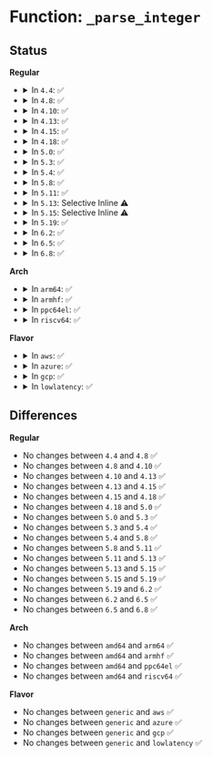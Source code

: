 # Function: <code>_parse_integer</code>

## Status
<b>Regular</b>
<ul>
<li>
<details>
<summary>In <code>4.4</code>: ✅</summary>

```c
unsigned int _parse_integer(const char *s, unsigned int base, long long unsigned int *p);
```

**Collision:** Unique Global

**Inline:** No

**Transformation:** False

**Instances:**

```
In lib/kstrtox.c (ffffffff81401c80)
Location: lib/kstrtox.c:47
Inline: False
Direct callers:
  - lib/vsprintf.c:simple_strtoull
  - lib/kstrtox.c:_kstrtoull
```
**Symbols:**

```
ffffffff81401c80-ffffffff81401d31: _parse_integer (STB_GLOBAL)
```
</details>
</li>
<li>
<details>
<summary>In <code>4.8</code>: ✅</summary>

```c
unsigned int _parse_integer(const char *s, unsigned int base, long long unsigned int *p);
```

**Collision:** Unique Global

**Inline:** No

**Transformation:** False

**Instances:**

```
In lib/kstrtox.c (ffffffff81449730)
Location: lib/kstrtox.c:47
Inline: False
Direct callers:
  - lib/vsprintf.c:simple_strtoull
  - lib/kstrtox.c:_kstrtoull
```
**Symbols:**

```
ffffffff81449730-ffffffff814497e1: _parse_integer (STB_GLOBAL)
```
</details>
</li>
<li>
<details>
<summary>In <code>4.10</code>: ✅</summary>

```c
unsigned int _parse_integer(const char *s, unsigned int base, long long unsigned int *p);
```

**Collision:** Unique Global

**Inline:** No

**Transformation:** False

**Instances:**

```
In lib/kstrtox.c (ffffffff81468120)
Location: lib/kstrtox.c:47
Inline: False
Direct callers:
  - lib/vsprintf.c:simple_strtoull
  - lib/kstrtox.c:_kstrtoull
```
**Symbols:**

```
ffffffff81468120-ffffffff814681ab: _parse_integer (STB_GLOBAL)
```
</details>
</li>
<li>
<details>
<summary>In <code>4.13</code>: ✅</summary>

```c
unsigned int _parse_integer(const char *s, unsigned int base, long long unsigned int *p);
```

**Collision:** Unique Global

**Inline:** No

**Transformation:** False

**Instances:**

```
In lib/kstrtox.c (ffffffff8146d830)
Location: lib/kstrtox.c:47
Inline: False
Direct callers:
  - lib/kstrtox.c:_kstrtoull
  - lib/vsprintf.c:simple_strtoull
```
**Symbols:**

```
ffffffff8146d830-ffffffff8146d8ab: _parse_integer (STB_GLOBAL)
```
</details>
</li>
<li>
<details>
<summary>In <code>4.15</code>: ✅</summary>

```c
unsigned int _parse_integer(const char *s, unsigned int base, long long unsigned int *p);
```

**Collision:** Unique Global

**Inline:** No

**Transformation:** False

**Instances:**

```
In lib/kstrtox.c (ffffffff81499b60)
Location: lib/kstrtox.c:48
Inline: False
Direct callers:
  - lib/kstrtox.c:_kstrtoull
  - lib/vsprintf.c:simple_strtoull
```
**Symbols:**

```
ffffffff81499b60-ffffffff81499bdb: _parse_integer (STB_GLOBAL)
```
</details>
</li>
<li>
<details>
<summary>In <code>4.18</code>: ✅</summary>

```c
unsigned int _parse_integer(const char *s, unsigned int base, long long unsigned int *p);
```

**Collision:** Unique Global

**Inline:** No

**Transformation:** False

**Instances:**

```
In lib/kstrtox.c (ffffffff814cee10)
Location: lib/kstrtox.c:48
Inline: False
Direct callers:
  - lib/kstrtox.c:_kstrtoull
  - lib/vsprintf.c:simple_strtoull
```
**Symbols:**

```
ffffffff814cee10-ffffffff814cee8b: _parse_integer (STB_GLOBAL)
```
</details>
</li>
<li>
<details>
<summary>In <code>5.0</code>: ✅</summary>

```c
unsigned int _parse_integer(const char *s, unsigned int base, long long unsigned int *p);
```

**Collision:** Unique Global

**Inline:** No

**Transformation:** False

**Instances:**

```
In lib/kstrtox.c (ffffffff814e3720)
Location: lib/kstrtox.c:48
Inline: False
Direct callers:
  - lib/kstrtox.c:_kstrtoull
  - lib/vsprintf.c:simple_strtoull
```
**Symbols:**

```
ffffffff814e3720-ffffffff814e379b: _parse_integer (STB_GLOBAL)
```
</details>
</li>
<li>
<details>
<summary>In <code>5.3</code>: ✅</summary>

```c
unsigned int _parse_integer(const char *s, unsigned int base, long long unsigned int *p);
```

**Collision:** Unique Global

**Inline:** No

**Transformation:** False

**Instances:**

```
In lib/kstrtox.c (ffffffff8150fb00)
Location: lib/kstrtox.c:48
Inline: False
Direct callers:
  - kernel/bpf/helpers.c:__bpf_strtoull
  - lib/bitmap.c:bitmap_getnum
  - lib/kstrtox.c:_kstrtoull
  - lib/vsprintf.c:simple_strtoull
```
**Symbols:**

```
ffffffff8150fb00-ffffffff8150fb7b: _parse_integer (STB_GLOBAL)
```
</details>
</li>
<li>
<details>
<summary>In <code>5.4</code>: ✅</summary>

```c
unsigned int _parse_integer(const char *s, unsigned int base, long long unsigned int *p);
```

**Collision:** Unique Global

**Inline:** No

**Transformation:** False

**Instances:**

```
In lib/kstrtox.c (ffffffff8152da00)
Location: lib/kstrtox.c:48
Inline: False
Direct callers:
  - kernel/bpf/helpers.c:__bpf_strtoull
  - lib/bitmap.c:bitmap_getnum
  - lib/kstrtox.c:_kstrtoull
  - lib/vsprintf.c:simple_strtoull
```
**Symbols:**

```
ffffffff8152da00-ffffffff8152da7b: _parse_integer (STB_GLOBAL)
```
</details>
</li>
<li>
<details>
<summary>In <code>5.8</code>: ✅</summary>

```c
unsigned int _parse_integer(const char *s, unsigned int base, long long unsigned int *p);
```

**Collision:** Unique Global

**Inline:** No

**Transformation:** False

**Instances:**

```
In lib/kstrtox.c (ffffffff815917a0)
Location: lib/kstrtox.c:48
Inline: False
Direct callers:
  - kernel/bpf/helpers.c:__bpf_strtoull
  - lib/bitmap.c:bitmap_parse_region
  - lib/bitmap.c:bitmap_parse_region
  - lib/bitmap.c:bitmap_parse_region
  - lib/bitmap.c:bitmap_parse_region
  - lib/kstrtox.c:_kstrtoull
  - lib/vsprintf.c:vsscanf
  - lib/vsprintf.c:vsscanf
```
**Symbols:**

```
ffffffff815917a0-ffffffff81591821: _parse_integer (STB_GLOBAL)
```
</details>
</li>
<li>
<details>
<summary>In <code>5.11</code>: ✅</summary>

```c
unsigned int _parse_integer(const char *s, unsigned int base, long long unsigned int *p);
```

**Collision:** Unique Global

**Inline:** No

**Transformation:** False

**Instances:**

```
In lib/kstrtox.c (ffffffff815ae2e0)
Location: lib/kstrtox.c:48
Inline: False
Direct callers:
  - kernel/bpf/helpers.c:__bpf_strtoull
  - lib/bitmap.c:bitmap_parse_region
  - lib/bitmap.c:bitmap_parse_region
  - lib/bitmap.c:bitmap_parse_region
  - lib/bitmap.c:bitmap_parse_region
  - lib/kstrtox.c:_kstrtoull
  - lib/vsprintf.c:vsscanf
  - lib/vsprintf.c:vsscanf
```
**Symbols:**

```
ffffffff815ae2e0-ffffffff815ae361: _parse_integer (STB_GLOBAL)
```
</details>
</li>
<li>
<details>
<summary>In <code>5.13</code>: Selective Inline ⚠️</summary>

```c
unsigned int _parse_integer(const char *s, unsigned int base, long long unsigned int *p);
```

**Collision:** Unique Global

**Inline:** Selective

**Transformation:** False

**Instances:**

```
In lib/kstrtox.c (ffffffff815b8e19)
Location: lib/kstrtox.c:87
Inline: True
Inline callers:
  - lib/kstrtox.c:_kstrtoull
Direct callers:
  - kernel/bpf/helpers.c:__bpf_strtoull
  - lib/bitmap.c:bitmap_parselist
  - lib/bitmap.c:bitmap_parselist
  - lib/bitmap.c:bitmap_parselist
  - lib/bitmap.c:bitmap_parselist
```
**Symbols:**

```
ffffffff815b9cb0-ffffffff815b9d3f: _parse_integer (STB_GLOBAL)
```
</details>
</li>
<li>
<details>
<summary>In <code>5.15</code>: Selective Inline ⚠️</summary>

```c
unsigned int _parse_integer(const char *s, unsigned int base, long long unsigned int *p);
```

**Collision:** Unique Global

**Inline:** Selective

**Transformation:** False

**Instances:**

```
In lib/kstrtox.c (ffffffff8161f669)
Location: lib/kstrtox.c:88
Inline: True
Inline callers:
  - lib/kstrtox.c:_kstrtoull
Direct callers:
  - kernel/bpf/helpers.c:__bpf_strtoull
  - lib/bitmap.c:bitmap_parse_region
  - lib/bitmap.c:bitmap_parse_region
  - lib/bitmap.c:bitmap_parse_region
  - lib/bitmap.c:bitmap_parse_region
```
**Symbols:**

```
ffffffff81620600-ffffffff8162068f: _parse_integer (STB_GLOBAL)
```
</details>
</li>
<li>
<details>
<summary>In <code>5.19</code>: ✅</summary>

```c
unsigned int _parse_integer(const char *s, unsigned int base, long long unsigned int *p);
```

**Collision:** Unique Global

**Inline:** No

**Transformation:** False

**Instances:**

```
In lib/kstrtox.c (ffffffff816edbd0)
Location: lib/kstrtox.c:91
Inline: False
Direct callers:
  - kernel/bpf/helpers.c:__bpf_strtoull
  - lib/bitmap.c:bitmap_parselist
  - lib/bitmap.c:bitmap_parselist
  - lib/bitmap.c:bitmap_parselist
  - lib/bitmap.c:bitmap_parselist
  - lib/kstrtox.c:_kstrtoull
```
**Symbols:**

```
ffffffff816edbd0-ffffffff816edbec: _parse_integer (STB_GLOBAL)
```
</details>
</li>
<li>
<details>
<summary>In <code>6.2</code>: ✅</summary>

```c
unsigned int _parse_integer(const char *s, unsigned int base, long long unsigned int *p);
```

**Collision:** Unique Global

**Inline:** No

**Transformation:** False

**Instances:**

```
In lib/kstrtox.c (ffffffff817de620)
Location: lib/kstrtox.c:91
Inline: False
Direct callers:
  - kernel/bpf/helpers.c:__bpf_strtoull
  - lib/bitmap.c:bitmap_parselist
  - lib/bitmap.c:bitmap_parselist
  - lib/bitmap.c:bitmap_parselist
  - lib/bitmap.c:bitmap_parselist
  - lib/kstrtox.c:_kstrtoull
```
**Symbols:**

```
ffffffff817de620-ffffffff817de63c: _parse_integer (STB_GLOBAL)
```
</details>
</li>
<li>
<details>
<summary>In <code>6.5</code>: ✅</summary>

```c
unsigned int _parse_integer(const char *s, unsigned int base, long long unsigned int *p);
```

**Collision:** Unique Global

**Inline:** No

**Transformation:** False

**Instances:**

```
In lib/kstrtox.c (ffffffff8181de00)
Location: lib/kstrtox.c:91
Inline: False
Direct callers:
  - kernel/bpf/helpers.c:__bpf_strtoull
  - lib/bitmap.c:bitmap_parselist
  - lib/bitmap.c:bitmap_parselist
  - lib/bitmap.c:bitmap_parselist
  - lib/bitmap.c:bitmap_parselist
  - lib/kstrtox.c:_kstrtoull
```
**Symbols:**

```
ffffffff8181de00-ffffffff8181de1c: _parse_integer (STB_GLOBAL)
```
</details>
</li>
<li>
<details>
<summary>In <code>6.8</code>: ✅</summary>

```c
unsigned int _parse_integer(const char *s, unsigned int base, long long unsigned int *p);
```

**Collision:** Unique Global

**Inline:** No

**Transformation:** False

**Instances:**

```
In lib/kstrtox.c (ffffffff81863c70)
Location: lib/kstrtox.c:91
Inline: False
Direct callers:
  - kernel/bpf/helpers.c:__bpf_strtoull
  - lib/bitmap-str.c:bitmap_parselist
  - lib/bitmap-str.c:bitmap_parselist
  - lib/bitmap-str.c:bitmap_parselist
  - lib/bitmap-str.c:bitmap_parselist
  - lib/kstrtox.c:_kstrtoull
```
**Symbols:**

```
ffffffff81863c70-ffffffff81863c8c: _parse_integer (STB_GLOBAL)
```
</details>
</li>
</ul>
<b>Arch</b>
<ul>
<li>
<details>
<summary>In <code>arm64</code>: ✅</summary>

```c
unsigned int _parse_integer(const char *s, unsigned int base, long long unsigned int *p);
```

**Collision:** Unique Global

**Inline:** No

**Transformation:** False

**Instances:**

```
In lib/kstrtox.c (ffff800010639df0)
Location: lib/kstrtox.c:48
Inline: False
Direct callers:
  - kernel/bpf/helpers.c:__bpf_strtoull
  - lib/bitmap.c:bitmap_getnum
  - lib/kstrtox.c:_kstrtoull
  - lib/vsprintf.c:simple_strtoull
```
**Symbols:**

```
ffff800010639df0-ffff800010639e64: _parse_integer (STB_GLOBAL)
```
</details>
</li>
<li>
<details>
<summary>In <code>armhf</code>: ✅</summary>

```c
unsigned int _parse_integer(const char *s, unsigned int base, long long unsigned int *p);
```

**Collision:** Unique Global

**Inline:** No

**Transformation:** False

**Instances:**

```
In lib/kstrtox.c (c07df728)
Location: lib/kstrtox.c:48
Inline: False
Direct callers:
  - kernel/bpf/helpers.c:__bpf_strtoull
  - fs/proc/base.c:dname_to_vma_addr
  - fs/proc/base.c:dname_to_vma_addr
  - lib/bitmap.c:bitmap_getnum
  - lib/kstrtox.c:_kstrtoull
  - lib/vsprintf.c:simple_strtoull
```
**Symbols:**

```
c07df728-c07df818: _parse_integer (STB_GLOBAL)
```
</details>
</li>
<li>
<details>
<summary>In <code>ppc64el</code>: ✅</summary>

```c
unsigned int _parse_integer(const char *s, unsigned int base, long long unsigned int *p);
```

**Collision:** Unique Global

**Inline:** No

**Transformation:** False

**Instances:**

```
In lib/kstrtox.c (c0000000007e0a10)
Location: lib/kstrtox.c:48
Inline: False
Direct callers:
  - kernel/bpf/helpers.c:__bpf_strtoull
  - fs/proc/base.c:dname_to_vma_addr
  - fs/proc/base.c:dname_to_vma_addr
  - lib/bitmap.c:bitmap_getnum
  - lib/kstrtox.c:_kstrtoull
  - lib/vsprintf.c:simple_strtoull
```
**Symbols:**

```
c0000000007e0a10-c0000000007e0a9c: _parse_integer (STB_GLOBAL)
```
</details>
</li>
<li>
<details>
<summary>In <code>riscv64</code>: ✅</summary>

```c
unsigned int _parse_integer(const char *s, unsigned int base, long long unsigned int *p);
```

**Collision:** Unique Global

**Inline:** No

**Transformation:** False

**Instances:**

```
In lib/kstrtox.c (ffffffe0004666de)
Location: lib/kstrtox.c:48
Inline: False
Direct callers:
  - kernel/bpf/helpers.c:__bpf_strtoull
  - fs/proc/base.c:dname_to_vma_addr
  - fs/proc/base.c:dname_to_vma_addr
  - lib/bitmap.c:bitmap_getnum
  - lib/kstrtox.c:_kstrtoull
  - lib/vsprintf.c:simple_strtoull
```
**Symbols:**

```
ffffffe0004666de-ffffffe00046675a: _parse_integer (STB_GLOBAL)
```
</details>
</li>
</ul>
<b>Flavor</b>
<ul>
<li>
<details>
<summary>In <code>aws</code>: ✅</summary>

```c
unsigned int _parse_integer(const char *s, unsigned int base, long long unsigned int *p);
```

**Collision:** Unique Global

**Inline:** No

**Transformation:** False

**Instances:**

```
In lib/kstrtox.c (ffffffff81525fe0)
Location: lib/kstrtox.c:48
Inline: False
Direct callers:
  - kernel/bpf/helpers.c:__bpf_strtoull
  - lib/bitmap.c:bitmap_getnum
  - lib/kstrtox.c:_kstrtoull
  - lib/vsprintf.c:simple_strtoull
```
**Symbols:**

```
ffffffff81525fe0-ffffffff8152605b: _parse_integer (STB_GLOBAL)
```
</details>
</li>
<li>
<details>
<summary>In <code>azure</code>: ✅</summary>

```c
unsigned int _parse_integer(const char *s, unsigned int base, long long unsigned int *p);
```

**Collision:** Unique Global

**Inline:** No

**Transformation:** False

**Instances:**

```
In lib/kstrtox.c (ffffffff815162c0)
Location: lib/kstrtox.c:48
Inline: False
Direct callers:
  - kernel/bpf/helpers.c:__bpf_strtoull
  - lib/bitmap.c:bitmap_getnum
  - lib/kstrtox.c:_kstrtoull
  - lib/vsprintf.c:simple_strtoull
```
**Symbols:**

```
ffffffff815162c0-ffffffff8151633b: _parse_integer (STB_GLOBAL)
```
</details>
</li>
<li>
<details>
<summary>In <code>gcp</code>: ✅</summary>

```c
unsigned int _parse_integer(const char *s, unsigned int base, long long unsigned int *p);
```

**Collision:** Unique Global

**Inline:** No

**Transformation:** False

**Instances:**

```
In lib/kstrtox.c (ffffffff81522070)
Location: lib/kstrtox.c:48
Inline: False
Direct callers:
  - kernel/bpf/helpers.c:__bpf_strtoull
  - lib/bitmap.c:bitmap_getnum
  - lib/kstrtox.c:_kstrtoull
  - lib/vsprintf.c:simple_strtoull
```
**Symbols:**

```
ffffffff81522070-ffffffff815220eb: _parse_integer (STB_GLOBAL)
```
</details>
</li>
<li>
<details>
<summary>In <code>lowlatency</code>: ✅</summary>

```c
unsigned int _parse_integer(const char *s, unsigned int base, long long unsigned int *p);
```

**Collision:** Unique Global

**Inline:** No

**Transformation:** False

**Instances:**

```
In lib/kstrtox.c (ffffffff8153b9f0)
Location: lib/kstrtox.c:48
Inline: False
Direct callers:
  - kernel/bpf/helpers.c:__bpf_strtoull
  - lib/bitmap.c:bitmap_getnum
  - lib/kstrtox.c:_kstrtoull
  - lib/vsprintf.c:simple_strtoull
```
**Symbols:**

```
ffffffff8153b9f0-ffffffff8153ba6b: _parse_integer (STB_GLOBAL)
```
</details>
</li>
</ul>

## Differences
<b>Regular</b>
<ul>
<li>
No changes between <code>4.4</code> and <code>4.8</code> ✅
</li>
<li>
No changes between <code>4.8</code> and <code>4.10</code> ✅
</li>
<li>
No changes between <code>4.10</code> and <code>4.13</code> ✅
</li>
<li>
No changes between <code>4.13</code> and <code>4.15</code> ✅
</li>
<li>
No changes between <code>4.15</code> and <code>4.18</code> ✅
</li>
<li>
No changes between <code>4.18</code> and <code>5.0</code> ✅
</li>
<li>
No changes between <code>5.0</code> and <code>5.3</code> ✅
</li>
<li>
No changes between <code>5.3</code> and <code>5.4</code> ✅
</li>
<li>
No changes between <code>5.4</code> and <code>5.8</code> ✅
</li>
<li>
No changes between <code>5.8</code> and <code>5.11</code> ✅
</li>
<li>
No changes between <code>5.11</code> and <code>5.13</code> ✅
</li>
<li>
No changes between <code>5.13</code> and <code>5.15</code> ✅
</li>
<li>
No changes between <code>5.15</code> and <code>5.19</code> ✅
</li>
<li>
No changes between <code>5.19</code> and <code>6.2</code> ✅
</li>
<li>
No changes between <code>6.2</code> and <code>6.5</code> ✅
</li>
<li>
No changes between <code>6.5</code> and <code>6.8</code> ✅
</li>
</ul>
<b>Arch</b>
<ul>
<li>
No changes between <code>amd64</code> and <code>arm64</code> ✅
</li>
<li>
No changes between <code>amd64</code> and <code>armhf</code> ✅
</li>
<li>
No changes between <code>amd64</code> and <code>ppc64el</code> ✅
</li>
<li>
No changes between <code>amd64</code> and <code>riscv64</code> ✅
</li>
</ul>
<b>Flavor</b>
<ul>
<li>
No changes between <code>generic</code> and <code>aws</code> ✅
</li>
<li>
No changes between <code>generic</code> and <code>azure</code> ✅
</li>
<li>
No changes between <code>generic</code> and <code>gcp</code> ✅
</li>
<li>
No changes between <code>generic</code> and <code>lowlatency</code> ✅
</li>
</ul>
